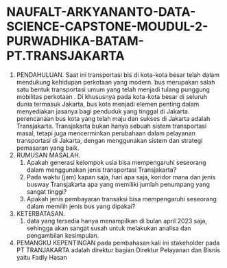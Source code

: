 # NAUFALT-ARKYANANTO-DATA-SCIENCE-CAPSTONE-MOUDUL-2-PURWADHIKA-BATAM-PT.TRANSJAKARTA


1. PENDAHULUAN.
   Saat ini transportasi bis di kota-kota besar telah dalam mendukung kehidupan perkotaan yang modern. bus merupakan salah satu bentuk transportasi umum yang telah menjadi tulang punggung mobilitas perkotaan . Di khususnya pada kota-kota besar di seluruh dunia termasuk Jakarta, bus kota menjadi elemen penting dalam menyediakan jasanya bagi penduduk yang tinggal di Jakarta. perencanaan bus kota yang telah maju dan sukses di Jakarta adalah Transjakarta. Transjakarta bukan hanya sebuah sistem transportasi masal, tetapi juga mencerminkan perubahaan dalam pelayanan transportasi di Jakarta, dengan menggunakan sistem dan strategi pemasaran yang baik.
3. RUMUSAN MASALAH.
   1. Apakah generasi kelompok usia bisa mempengaruhi seseorang dalam menggunakan jenis transportasi Transjakarta?
   2. Pada waktu (jam) kapan saja, hari apa saja, koridor mana dan jenis busway Transjakarta apa yang memiliki jumlah penumpang yang sangat tinggi?
   3. Apakah jenis pembayaran transaksi bisa mempengaruhi seseorang dalam memilih jenis bus yang dipakai?
5. KETERBATASAN.
   1. data yang tersedia hanya menampilkan di bulan april 2023 saja, sehingga akan sangat susah untuk melakukan analisa dan pengambilan kesimpulan.
6. PEMANGKU KEPENTINGAN
   pada pembahasan kali ini stakeholder pada PT TRANJAKARTA adalah direktur bagian Direktur Pelayanan dan Bisnis yaitu Fadly Hasan
